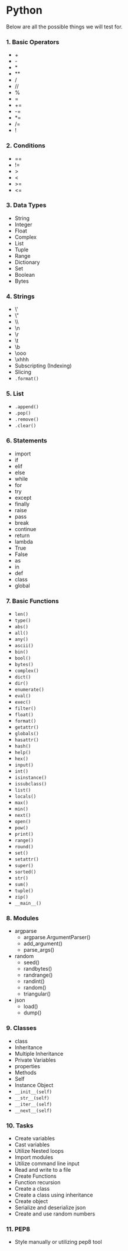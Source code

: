 # Python
Below are all the possible things we will test for.

### 1. Basic Operators
  * \+
  * \-
  * \*
  * \**
  * /
  * //
  * %
  * =
  * +=
  * -=
  * *=
  * /=
  * !

### 2. Conditions
  * ==
  * !=
  * \>
  * \<
  * \>=
  * \<=

### 3. Data Types
  * String
  * Integer
  * Float
  * Complex
  * List
  * Tuple
  * Range
  * Dictionary
  * Set
  * Boolean
  * Bytes

### 4. Strings
  * \\'
  * \\"
  * \\\
  * \n
  * \r
  * \t
  * \b
  * \ooo
  * \xhhh
  * Subscripting (Indexing)
  * Slicing
  * `.format()`

### 5. List
  * `.append()`
  * `.pop()`
  * `.remove()`
  * `.clear()`

### 6. Statements
  * import
  * if
  * elif
  * else
  * while
  * for
  * try
  * except
  * finally
  * raise
  * pass
  * break
  * continue
  * return
  * lambda
  * True
  * False
  * as
  * in
  * def
  * class
  * global

### 7. Basic Functions
  * `len()`
  * `type()`
  * `abs()`
  * `all()`
  * `any()`
  * `ascii()`
  * `bin()`
  * `bool()`
  * `bytes()`
  * `complex()`
  * `dict()`
  * `dir()`
  * `enumerate()`
  * `eval()`
  * `exec()`
  * `filter()`
  * `float()`
  * `format()`
  * `getattr()`
  * `globals()`
  * `hasattr()`
  * `hash()`
  * `help()`
  * `hex()`
  * `input()`
  * `int()`
  * `isinstance()`
  * `issubclass()`
  * `list()`
  * `locals()`
  * `max()`
  * `min()`
  * `next()`
  * `open()`
  * `pow()`
  * `print()`
  * `range()`
  * `round()`
  * `set()`
  * `setattr()`
  * `super()`
  * `sorted()`
  * `str()`
  * `sum()`
  * `tuple()`
  * `zip()`
  * `__main__()`

### 8. Modules
 * argparse
   * argparse.ArgumentParser()
   * add_argument()
   * parse_args()
 * random
   * seed()
   * randbytes()
   * randrange()
   * randint()
   * random()
   * triangular()
 * json
   * load()
   * dump()

### 9. Classes
 * class
 * Inheritance
 * Multiple Inheritance
 * Private Variables
 * properties
 * Methods
 * Self
 * Instance Object
 * `__init__(self)`
 * `__str__(self)`
 * `__iter__(self)`
 * `__next__(self)`


### 10. Tasks
  * Create variables
  * Cast variables
  * Utilize Nested loops
  * Import modules
  * Utilize command line input
  * Read and write to a file
  * Create Functions
  * Function recursion
  * Create a class
  * Create a class using inheritance
  * Create object
  * Serialize and deserialize json 
  * Create and use random numbers


### 11. PEP8
  * Style manually or utilizing pep8 tool

